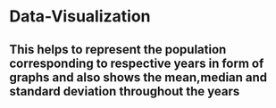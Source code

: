 # Data-Visualization

## This helps to represent the population corresponding to respective years in form of graphs and also shows the mean,median and standard deviation throughout the years
